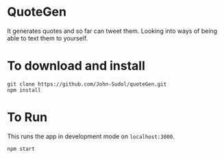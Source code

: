 # QuoteGen
It generates quotes and so far can tweet them. Looking into ways of being able to text them to yourself.

# To download and install
```
git clone https://github.com/John-Sudol/quoteGen.git
npm install
```
# To Run
This runs the app in development mode on `localhost:3000`.

`npm start`






